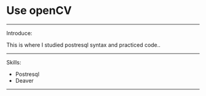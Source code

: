 # Use openCV

----------------

Introduce:

This is where I studied postresql syntax and practiced code..

----------------

Skills:
* Postresql
* Deaver 

------------
